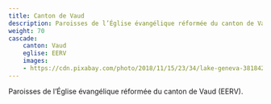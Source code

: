 ```yaml
---
title: Canton de Vaud
description: Paroisses de l’Église évangélique réformée du canton de Vaud (EERV).
weight: 70
cascade:
    canton: Vaud
    eglise: EERV
    images:
    - https://cdn.pixabay.com/photo/2018/11/15/23/34/lake-geneva-3818424_960_720.jpg
---
```


Paroisses de l’Église évangélique réformée du canton de Vaud (EERV).

